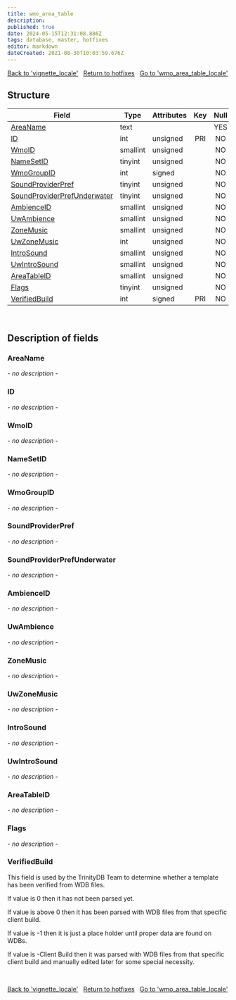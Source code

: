```yaml
---
title: wmo_area_table
description: 
published: true
date: 2024-05-15T12:31:08.886Z
tags: database, master, hotfixes
editor: markdown
dateCreated: 2021-08-30T10:03:59.676Z
---
```


<a href="https://trinitycore.info/en/database/master/hotfixes/vignette_locale" class="mt-5 v-btn v-btn--depressed v-btn--flat v-btn--outlined theme--light v-size--default darkblue--text text--lighten-3"><span class="v-btn__content"><i aria-hidden="true" class="v-icon notranslate v-icon--left mdi mdi-arrow-left theme--light"></i><span>Back to 'vignette_locale'</span></span></a>&nbsp;&nbsp;&nbsp;<a href="https://trinitycore.info/en/database/master/hotfixes/home" class="mt-5 v-btn v-btn--depressed v-btn--flat v-btn--outlined theme--light v-size--default darkblue--text text--lighten-3"><span class="v-btn__content"><i aria-hidden="true" class="v-icon notranslate v-icon--left mdi mdi-home-outline theme--light"></i><span>Return to hotfixes</span></span></a>&nbsp;&nbsp;&nbsp;<a href="https://trinitycore.info/en/database/master/hotfixes/wmo_area_table_locale" class="mt-5 v-btn v-btn--depressed v-btn--flat v-btn--outlined theme--light v-size--default darkblue--text text--lighten-3"><span class="v-btn__content"><span>Go to 'wmo_area_table_locale'</span><i aria-hidden="true" class="v-icon notranslate v-icon--right mdi mdi-arrow-right theme--light"></i></span></a>

## Structure

| Field | Type | Attributes | Key | Null | Default | Extra | Comment |
| --- | --- | --- | :---: | :---: | --- | --- | --- |
| [AreaName](#areaname) | text |  |  | YES | NULL |  |  |
| [ID](#id-alt) | int | unsigned | PRI | NO | 0 |  |  |
| [WmoID](#wmoid) | smallint | unsigned |  | NO | 0 |  |  |
| [NameSetID](#namesetid) | tinyint | unsigned |  | NO | 0 |  |  |
| [WmoGroupID](#wmogroupid) | int | signed |  | NO | 0 |  |  |
| [SoundProviderPref](#soundproviderpref) | tinyint | unsigned |  | NO | 0 |  |  |
| [SoundProviderPrefUnderwater](#soundproviderprefunderwater) | tinyint | unsigned |  | NO | 0 |  |  |
| [AmbienceID](#ambienceid) | smallint | unsigned |  | NO | 0 |  |  |
| [UwAmbience](#uwambience) | smallint | unsigned |  | NO | 0 |  |  |
| [ZoneMusic](#zonemusic) | smallint | unsigned |  | NO | 0 |  |  |
| [UwZoneMusic](#uwzonemusic) | int | unsigned |  | NO | 0 |  |  |
| [IntroSound](#introsound) | smallint | unsigned |  | NO | 0 |  |  |
| [UwIntroSound](#uwintrosound) | smallint | unsigned |  | NO | 0 |  |  |
| [AreaTableID](#areatableid) | smallint | unsigned |  | NO | 0 |  |  |
| [Flags](#flags) | tinyint | unsigned |  | NO | 0 |  |  |
| [VerifiedBuild](#verifiedbuild) | int | signed | PRI | NO | 0 |  |  |
&nbsp;
## Description of fields

### AreaName
*- no description -*
&nbsp;

### ID <!-- {#id-alt} -->
*- no description -*
&nbsp;

### WmoID
*- no description -*
&nbsp;

### NameSetID
*- no description -*
&nbsp;

### WmoGroupID
*- no description -*
&nbsp;

### SoundProviderPref
*- no description -*
&nbsp;

### SoundProviderPrefUnderwater
*- no description -*
&nbsp;

### AmbienceID
*- no description -*
&nbsp;

### UwAmbience
*- no description -*
&nbsp;

### ZoneMusic
*- no description -*
&nbsp;

### UwZoneMusic
*- no description -*
&nbsp;

### IntroSound
*- no description -*
&nbsp;

### UwIntroSound
*- no description -*
&nbsp;

### AreaTableID
*- no description -*
&nbsp;

### Flags
*- no description -*
&nbsp;

### VerifiedBuild
This field is used by the TrinityDB Team to determine whether a template has been verified from WDB files.

If value is 0 then it has not been parsed yet.

If value is above 0 then it has been parsed with WDB files from that specific client build.

If value is -1 then it is just a place holder until proper data are found on WDBs.

If value is -Client Build then it was parsed with WDB files from that specific client build and manually edited later for some special necessity.

&nbsp;

<a href="https://trinitycore.info/en/database/master/hotfixes/vignette_locale" class="mt-5 v-btn v-btn--depressed v-btn--flat v-btn--outlined theme--light v-size--default darkblue--text text--lighten-3"><span class="v-btn__content"><i aria-hidden="true" class="v-icon notranslate v-icon--left mdi mdi-arrow-left theme--light"></i><span>Back to 'vignette_locale'</span></span></a>&nbsp;&nbsp;&nbsp;<a href="https://trinitycore.info/en/database/master/hotfixes/home" class="mt-5 v-btn v-btn--depressed v-btn--flat v-btn--outlined theme--light v-size--default darkblue--text text--lighten-3"><span class="v-btn__content"><i aria-hidden="true" class="v-icon notranslate v-icon--left mdi mdi-home-outline theme--light"></i><span>Return to hotfixes</span></span></a>&nbsp;&nbsp;&nbsp;<a href="https://trinitycore.info/en/database/master/hotfixes/wmo_area_table_locale" class="mt-5 v-btn v-btn--depressed v-btn--flat v-btn--outlined theme--light v-size--default darkblue--text text--lighten-3"><span class="v-btn__content"><span>Go to 'wmo_area_table_locale'</span><i aria-hidden="true" class="v-icon notranslate v-icon--right mdi mdi-arrow-right theme--light"></i></span></a>

